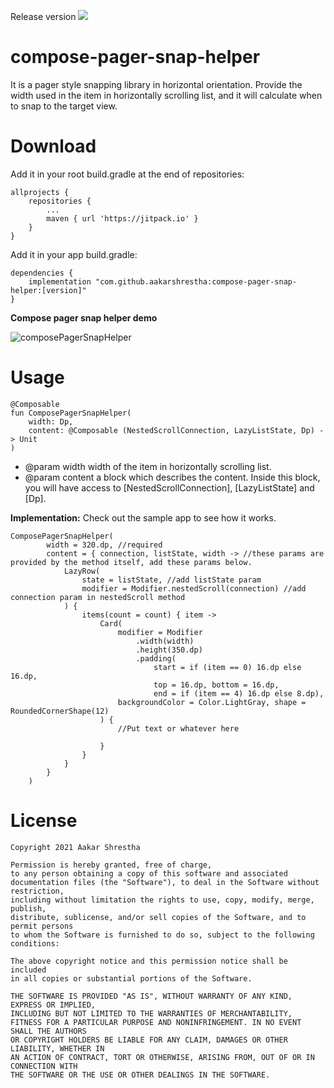 Release version [![](https://jitpack.io/v/aakarshrestha/compose-pager-snap-helper.svg)](https://jitpack.io/#aakarshrestha/compose-pager-snap-helper)

# compose-pager-snap-helper

It is a pager style snapping library in horizontal orientation. Provide the width used in the item in horizontally scrolling list, and it will calculate when to snap to the target view.

# Download
Add it in your root build.gradle at the end of repositories:
```
allprojects {
	repositories {
		...
		maven { url 'https://jitpack.io' }
	}
}
```

Add it in your app build.gradle:
```
dependencies {
    implementation "com.github.aakarshrestha:compose-pager-snap-helper:[version]"
}
```

**Compose pager snap helper demo** 

![composePagerSnapHelper](https://user-images.githubusercontent.com/15058925/114441102-f56fa100-9b98-11eb-8f23-73adad72cfe4.gif)

# Usage

```
@Composable
fun ComposePagerSnapHelper(
    width: Dp,
    content: @Composable (NestedScrollConnection, LazyListState, Dp) -> Unit
)

```
* @param width width of the item in horizontally scrolling list.
* @param content a block which describes the content. Inside this block, you will have access to [NestedScrollConnection], [LazyListState] and [Dp].

**Implementation:** Check out the sample app to see how it works.
```
ComposePagerSnapHelper(
        width = 320.dp, //required
        content = { connection, listState, width -> //these params are provided by the method itself, add these params below.
            LazyRow(
                state = listState, //add listState param
                modifier = Modifier.nestedScroll(connection) //add connection param in nestedScroll method
            ) {
                items(count = count) { item ->
                    Card(
                        modifier = Modifier
                            .width(width)
                            .height(350.dp)
                            .padding(
                                start = if (item == 0) 16.dp else 16.dp,
                                top = 16.dp, bottom = 16.dp,
                                end = if (item == 4) 16.dp else 8.dp),
                        backgroundColor = Color.LightGray, shape = RoundedCornerShape(12)
                    ) {
                        //Put text or whatever here

                    }
                }
            }
        }
    )

```

# License

```
Copyright 2021 Aakar Shrestha

Permission is hereby granted, free of charge, 
to any person obtaining a copy of this software and associated 
documentation files (the "Software"), to deal in the Software without restriction,
including without limitation the rights to use, copy, modify, merge, publish,
distribute, sublicense, and/or sell copies of the Software, and to permit persons
to whom the Software is furnished to do so, subject to the following conditions:

The above copyright notice and this permission notice shall be included 
in all copies or substantial portions of the Software.

THE SOFTWARE IS PROVIDED "AS IS", WITHOUT WARRANTY OF ANY KIND, EXPRESS OR IMPLIED, 
INCLUDING BUT NOT LIMITED TO THE WARRANTIES OF MERCHANTABILITY,
FITNESS FOR A PARTICULAR PURPOSE AND NONINFRINGEMENT. IN NO EVENT SHALL THE AUTHORS 
OR COPYRIGHT HOLDERS BE LIABLE FOR ANY CLAIM, DAMAGES OR OTHER LIABILITY, WHETHER IN 
AN ACTION OF CONTRACT, TORT OR OTHERWISE, ARISING FROM, OUT OF OR IN CONNECTION WITH 
THE SOFTWARE OR THE USE OR OTHER DEALINGS IN THE SOFTWARE.

```
